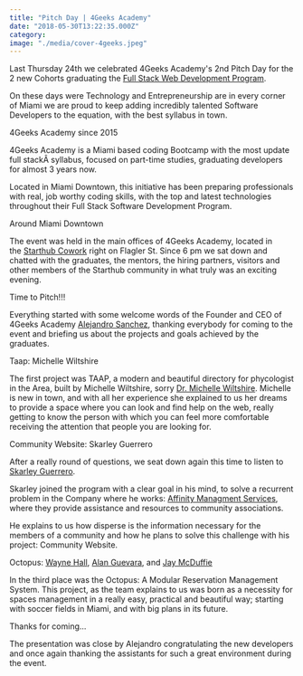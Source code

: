 ```yaml
---
title: "Pitch Day | 4Geeks Academy"
date: "2018-05-30T13:22:35.000Z"
category:
image: "./media/cover-4geeks.jpeg"
---
```


Last Thursday 24th we celebrated 4Geeks Academy's 2nd Pitch Day for the 2 new Cohorts graduating the [Full Stack Web Development Program](https://www.4geeksacademy.co/the-program/?utm_source=cobuild-blog&utm_medium=post). 

On these days were Technology and Entrepreneurship are in every corner of Miami we are proud to keep adding incredibly talented Software Developers to the equation, with the best syllabus in town.

<title-4>4Geeks Academy since 2015</title-4>

4Geeks Academy is a Miami based coding Bootcamp with the most update full stackÂ syllabus, focused on part-time studies, graduating developers for almost 3 years now.

Located in Miami Downtown, this initiative has been preparing professionals with real, job worthy coding skills, with the top and latest technologies throughout their Full Stack Software Development Program.

<title-4>Around Miami Downtown</title-4>

The event was held in the main offices of 4Geeks Academy, located in the [Starthub Cowork](https://www.starthubcenters.com/?utm_source=cobuild-blog&utm_medium=post) right on Flagler St. Since 6 pm we sat down and chatted with the graduates, the mentors, the hiring partners, visitors and other members of the Starthub community in what truly was an exciting evening.

<title-4>Time to Pitch!!!</title-4>

Everything started with some welcome words of the Founder and CEO of 4Geeks Academy [Alejandro Sanchez](https://www.linkedin.com/in/alesanchezr/), thanking everybody for coming to the event and briefing us about the projects and goals achieved by the graduates.

<title-4>Taap: Michelle Wiltshire</title-4>

The first project was TAAP, a modern and beautiful directory for phycologist in the Area, built by Michelle Wiltshire, sorry [Dr. Michelle Wiltshire](https://www.psychologytoday.com/us/therapists/michelle-c-wiltshire-miami-fl/270139). Michelle is new in town, and with all her experience she explained to us her dreams to provide a space where you can look and find help on the web, really getting to know the person with which you can feel more comfortable receiving the attention that people you are looking for.

<title-4>Community Website: Skarley Guerrero</title-4>

After a really round of questions, we seat down again this time to listen to [Skarley Guerrero](https://www.linkedin.com/in/skarley-guerrero-ab933311/). 

Skarley joined the program with a clear goal in his mind, to solve a recurrent problem in the Company where he works: [Affinity Managment Services](http://managedbyaffinity.com/), where they provide assistance and resources to community associations. 

He explains to us how disperse is the information necessary for the members of a community and how he plans to solve this challenge with his project: Community Website.

<title-4>Octopus: [Wayne Hall](https://www.linkedin.com/in/wayne-h/), [Alan Guevara](https://www.linkedin.com/in/alanthinks/), and [Jay McDuffie](https://www.linkedin.com/in/jay-macduffie/)</title-4>

In the third place was the Octopus: A Modular Reservation Management System. This project, as the team explains to us was born as a necessity for spaces management in a really easy, practical and beautiful way; starting with soccer fields in Miami, and with big plans in its future.

<title-4>Thanks for coming...</title-4>

The presentation was close by Alejandro congratulating the new developers and once again thanking the assistants for such a great environment during the event.

